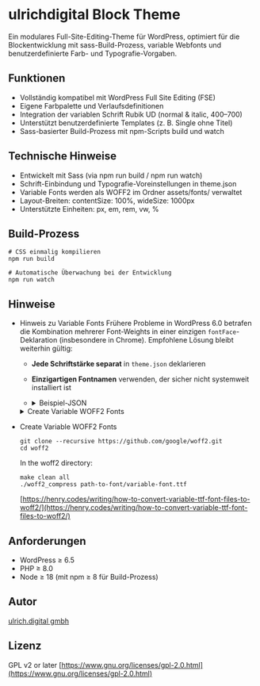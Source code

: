 # ulrichdigital Block Theme

Ein modulares Full-Site-Editing-Theme für WordPress, optimiert für die Blockentwicklung mit sass-Build-Prozess, variable Webfonts und benutzerdefinierte Farb- und Typografie-Vorgaben.

## Funktionen
- Vollständig kompatibel mit WordPress Full Site Editing (FSE)
- Eigene Farbpalette und Verlaufsdefinitionen
- Integration der variablen Schrift Rubik UD (normal & italic, 400–700)
- Unterstützt benutzerdefinierte Templates (z. B. Single ohne Titel)
- Sass-basierter Build-Prozess mit npm-Scripts build und watch


## Technische Hinweise
- Entwickelt mit Sass (via npm run build / npm run watch)
- Schrift-Einbindung und Typografie-Voreinstellungen in theme.json
- Variable Fonts werden als WOFF2 im Ordner assets/fonts/ verwaltet
- Layout-Breiten: contentSize: 100%, wideSize: 1000px
- Unterstützte Einheiten: px, em, rem, vw, %

## Build-Prozess
```
# CSS einmalig kompilieren
npm run build

# Automatische Überwachung bei der Entwicklung
npm run watch
```



## Hinweise
- Hinweis zu Variable Fonts
    Frühere Probleme in WordPress 6.0 betrafen die Kombination mehrerer Font-Weights in einer einzigen `fontFace`-Deklaration (insbesondere in Chrome).
    Empfohlene Lösung bleibt weiterhin gültig:
    - **Jede Schriftstärke separat** in `theme.json` deklarieren
    - **Einzigartigen Fontnamen** verwenden, der sicher nicht systemweit installiert ist
    - <details>
        <summary>Beispiel-JSON</summary>
        ```
        {
            "version": 2,
            "customTemplates":[],
            "settings": {
                "typography": {
                    "fontFamilies": [
                        {
                            "fontFamily": "\"Rubik UD\", sans-serif",
                            "name": "Rubik UD",
                            "slug": "rubik",
                            "fontFace": [
                                {
                                    "fontFamily": "Rubik UD",
                                    "fontWeight": "400",
                                    "fontStyle": "normal",
                                    "fontStretch": "normal",
                                    "src": [ "file:./fonts/Rubik-VariableFont_wght.woff2" ]
                                },
                                {
                                    "fontFamily": "Rubik UD",
                                    "fontWeight": "500",
                                    "fontStyle": "normal",
                                    "fontStretch": "normal",
                                    "src": [ "file:./fonts/Rubik-VariableFont_wght.woff2" ]
                                }
                            ]
                        }
                    ]
                }
            },

            "styles": {
                "elements": {
                    "h2": {
                        "typography": {
                            "fontFamily": "Rubik UD",
                            "fontWeight": "500"
                        }
                    }
                }
            }
        }
        ```
        </details>

    <details>
        <summary>Create Variable WOFF2 Fonts</summary>

        ```
        git clone --recursive https://github.com/google/woff2.git
        cd woff2
        ```
        In the woff2 directory:
        ```
        make clean all
        ./woff2_compress path-to-font/variable-font.ttf
        ```

        [https://henry.codes/writing/how-to-convert-variable-ttf-font-files-to-woff2/](https://henry.codes/writing/how-to-convert-variable-ttf-font-files-to-woff2/)

    </details>



- Create Variable WOFF2 Fonts

    ```
    git clone --recursive https://github.com/google/woff2.git
    cd woff2
    ```
    In the woff2 directory:
    ```
    make clean all
    ./woff2_compress path-to-font/variable-font.ttf
    ```

    [https://henry.codes/writing/how-to-convert-variable-ttf-font-files-to-woff2/](https://henry.codes/writing/how-to-convert-variable-ttf-font-files-to-woff2/)



## Anforderungen
- WordPress ≥ 6.5
- PHP ≥ 8.0
- Node ≥ 18 (mit npm ≥ 8 für Build-Prozess)


## Autor
[ulrich.digital gmbh](https://ulrich.digital)

## Lizenz
GPL v2 or later
[https://www.gnu.org/licenses/gpl-2.0.html](https://www.gnu.org/licenses/gpl-2.0.html)
